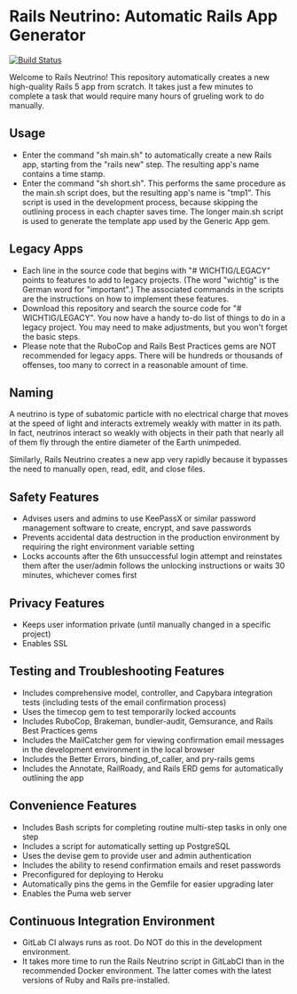 # Rails Neutrino: Automatic Rails App Generator

[![Build Status](https://travis-ci.org/rubyonracetracks/rails_neutrino_5.svg?branch=master)](https://travis-ci.org/rubyonracetracks/rails_neutrino_5)

Welcome to Rails Neutrino!  This repository automatically creates a new
high-quality Rails 5 app from scratch.  It takes just a few minutes to 
complete a task that would require many hours of grueling work to do manually.

## Usage
* Enter the command "sh main.sh" to automatically create a new Rails app, starting from the "rails new" step.  The resulting app's name contains a time stamp.
* Enter the command "sh short.sh".  This performs the same procedure as the main.sh script does, but the resulting app's name is "tmp1".  This script is used in the development process, because skipping the outlining process in each chapter saves time.  The longer main.sh script is used to generate the template app used by the Generic App gem.

## Legacy Apps
* Each line in the source code that begins with "# WICHTIG/LEGACY" points to
features to add to legacy projects.  (The word "wichtig" is the German word for "important".)  The associated commands in the scripts are the instructions on how to implement these features.
* Download this repository and search the source code for "# WICHTIG/LEGACY".  You now have a handy to-do list of things to do in a legacy project.  You may need to make adjustments, but you won't forget the basic steps.
* Please note that the RuboCop and Rails Best Practices gems are NOT recommended for legacy apps.  There will be hundreds or thousands of offenses, too many to correct in a reasonable amount of time.

## Naming
A neutrino is type of subatomic particle with no electrical charge that moves at the speed of light and interacts extremely weakly with matter in its path.  In fact, neutrinos interact so weakly with objects in their path that nearly all of them fly through the entire diameter of the Earth unimpeded.

Similarly, Rails Neutrino creates a new app very rapidly because it bypasses the need to manually open, read, edit, and close  files.

## Safety Features
* Advises users and admins to use KeePassX or similar password management software to create, encrypt, and save passwords
* Prevents accidental data destruction in the production environment by requiring the right environment variable setting
* Locks accounts after the 6th unsuccessful login attempt and reinstates them after the user/admin follows the unlocking instructions or waits 30 minutes, whichever comes first

## Privacy Features
* Keeps user information private (until manually changed in a specific project)
* Enables SSL

## Testing and Troubleshooting Features
* Includes comprehensive model, controller, and Capybara integration tests (including tests of the email confirmation process)
* Uses the timecop gem to test temporarily locked accounts
* Includes RuboCop, Brakeman, bundler-audit, Gemsurance, and Rails Best Practices gems
* Includes the MailCatcher gem for viewing confirmation email messages in the development environment in the local browser
* Includes the Better Errors, binding_of_caller, and pry-rails gems
* Includes the Annotate, RailRoady, and Rails ERD gems for automatically outlining the app

## Convenience Features
* Includes Bash scripts for completing routine multi-step tasks in only one step
* Includes a script for automatically setting up PostgreSQL
* Uses the devise gem to provide user and admin authentication
* Includes the ability to resend confirmation emails and reset passwords
* Preconfigured for deploying to Heroku
* Automatically pins the gems in the Gemfile for easier upgrading later
* Enables the Puma web server

## Continuous Integration Environment
* GitLab CI always runs as root.  Do NOT do this in the development environment.
* It takes more time to run the Rails Neutrino script in GitLabCI than in the recommended Docker environment.  The latter comes with the latest versions of Ruby and Rails pre-installed.
